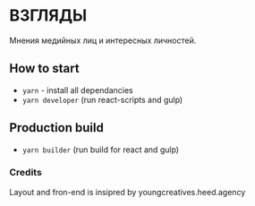 # ВЗГЛЯДЫ
Мнения медийных лиц и интересных личностей.


## How to start
- `yarn` - install all dependancies
- `yarn developer` (run react-scripts and gulp)


## Production build
- `yarn builder` (run build for react and gulp)


### Credits
Layout and fron-end is insipred by youngcreatives.heed.agency
